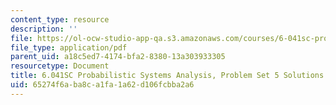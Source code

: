 ```yaml
---
content_type: resource
description: ''
file: https://ol-ocw-studio-app-qa.s3.amazonaws.com/courses/6-041sc-probabilistic-systems-analysis-and-applied-probability-fall-2013/65274f6aba8ca1fa1a62d106fcbba2a6_MIT6_041SCF13_assn05_sol.pdf
file_type: application/pdf
parent_uid: a18c5ed7-4174-bfa2-8380-13a303933305
resourcetype: Document
title: 6.041SC Probabilistic Systems Analysis, Problem Set 5 Solutions
uid: 65274f6a-ba8c-a1fa-1a62-d106fcbba2a6
---
```

